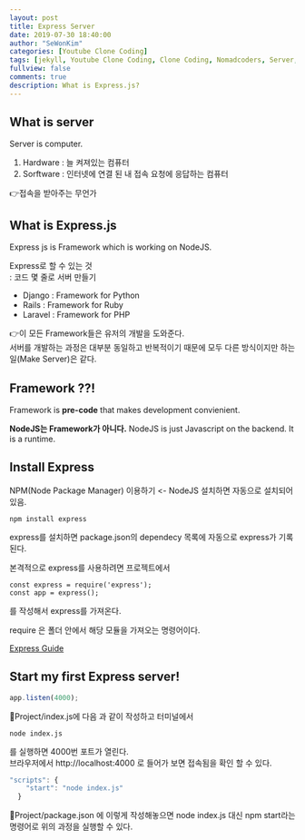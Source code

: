 ```yaml
---
layout: post
title: Express Server
date: 2019-07-30 18:40:00
author: "SeWonKim"
categories: [Youtube Clone Coding]
tags: [jekyll, Youtube Clone Coding, Clone Coding, Nomadcoders, Server, Express]
fullview: false
comments: true
description: What is Express.js?
---
```



## What is server
Server is computer.

1. Hardware : 늘 켜져있는 컴퓨터
2. Sorftware : 인터넷에 연결 된 내 접속 요청에 응답하는 컴퓨터

👉접속을 받아주는 무언가


## What is Express.js
Express js is Framework which is working on NodeJS.      


Express로 할 수 있는 것      
: 코드 몇 줄로 서버 만들기


* Django : Framework for Python
* Rails : Framework for Ruby
* Laravel : Framework for PHP

👉이 모든 Framework들은 유저의 개발을 도와준다.    
서버를 개발하는 과정은 대부분 동일하고 반복적이기 때문에 모두 다른 방식이지만 하는 일(Make Server)은 같다.



## Framework ??!
Framework is **pre-code** that makes development convienient.

**NodeJS는 Framework가 아니다.** NodeJS is just Javascript on the backend. It is a runtime.



## Install Express
NPM(Node Package Manager) 이용하기 <- NodeJS 설치하면 자동으로 설치되어 있음.

```
npm install express
```

express를 설치하면 package.json의 dependecy 목록에 자동으로 express가 기록된다.

본격적으로 express를 사용하려면 프로젝트에서 
```
const express = require('express');
const app = express();
``` 
를 작성해서 express를 가져온다.

require 은 폴더 안에서 해당 모듈을 가져오는 명령어이다.

[Express Guide](https://expressjs.com/ko/starter/hello-world.html)



## Start my first Express server!

```javascript
app.listen(4000);
``` 
📄Project/index.js에 다음 과 같이 작성하고 터미널에서


```console
node index.js
``` 
를 실행하면 4000번 포트가 열린다.    
브라우저에서 http://localhost:4000 로 들어가 보면 접속됨을 확인 할 수 있다.




```javascript
"scripts": {
    "start": "node index.js"
  }
``` 
📄Project/package.json 에 이렇게 작성해놓으면 node index.js 대신 npm start라는 명령어로 위의 과정을 실행할 수 있다.

